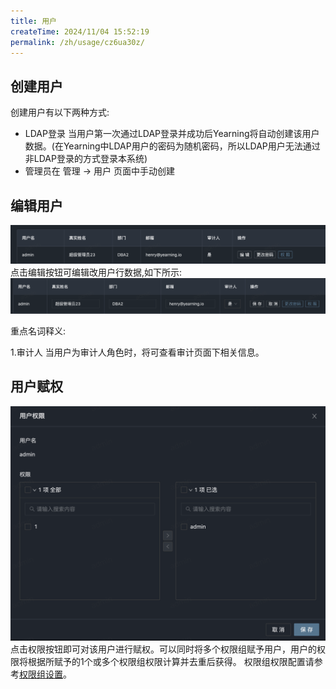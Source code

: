 ```yaml
---
title: 用户
createTime: 2024/11/04 15:52:19
permalink: /zh/usage/cz6ua30z/
---
```


## 创建用户

创建用户有以下两种方式:

 + LDAP登录 当用户第一次通过LDAP登录并成功后Yearning将自动创建该用户数据。(在Yearning中LDAP用户的密码为随机密码，所以LDAP用户无法通过非LDAP登录的方式登录本系统)
 + 管理员在 管理 -> 用户 页面中手动创建

## 编辑用户
![](/images/user01.png)
点击编辑按钮可编辑改用户行数据,如下所示:
![](/images/user02.png)

重点名词释义:

1.审计人  当用户为审计人角色时，将可查看审计页面下相关信息。

## 用户赋权

![](/images/user03.png)
点击权限按钮即可对该用户进行赋权。可以同时将多个权限组赋予用户，用户的权限将根据所赋予的1个或多个权限组权限计算并去重后获得。
权限组权限配置请参考[权限组设置](/guide/config/group)。

